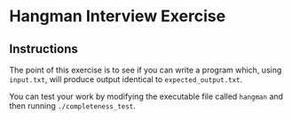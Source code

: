 # Hangman Interview Exercise

## Instructions

The point of this exercise is to see if you can
write a program which, using `input.txt`,
will produce output identical to `expected_output.txt`.

You can test your work by modifying the executable file called `hangman` and
then running `./completeness_test`.
